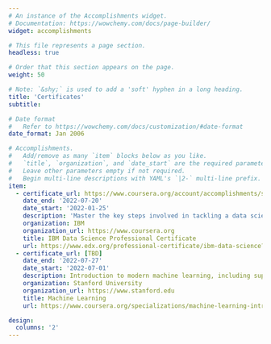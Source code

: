 ```yaml
---
# An instance of the Accomplishments widget.
# Documentation: https://wowchemy.com/docs/page-builder/
widget: accomplishments

# This file represents a page section.
headless: true

# Order that this section appears on the page.
weight: 50

# Note: `&shy;` is used to add a 'soft' hyphen in a long heading.
title: 'Certificates'
subtitle:

# Date format
#   Refer to https://wowchemy.com/docs/customization/#date-format
date_format: Jan 2006

# Accomplishments.
#   Add/remove as many `item` blocks below as you like.
#   `title`, `organization`, and `date_start` are the required parameters.
#   Leave other parameters empty if not required.
#   Begin multi-line descriptions with YAML's `|2-` multi-line prefix.
item:
  - certificate_url: https://www.coursera.org/account/accomplishments/specialization/certificate/FLY3AG2B6HFW
    date_end: '2022-07-20'
    date_start: '2022-01-25'
    description: 'Master the key steps involved in tackling a data science problem and learn to follow a methodology to think and work like a Data Scientist. Apply various Data Science and Machine Learning skills, techniques, and tools to complete a project and publish a report.'
    organization: IBM
    organization_url: https://www.coursera.org
    title: IBM Data Science Professional Certificate
    url: https://www.edx.org/professional-certificate/ibm-data-science?index=product&queryID=a43d7fb9eab49b70fe652fa04149696a&position=1&linked_from=autocomplete
  - certificate_url: [TBD]
    date_end: '2022-07-27'
    date_start: '2022-07-01'
    description: Introduction to modern machine learning, including supervised learning (multiple linear regression, logistic regression, neural networks, and decision trees) and unsupervised learning (clustering, dimensionality reduction, recommender systems).
    organization: Stanford University
    organization_url: https://www.stanford.edu
    title: Machine Learning
    url: https://www.coursera.org/specializations/machine-learning-introduction?

design:
  columns: '2'
---
```

